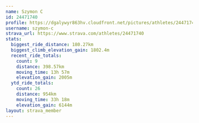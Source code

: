 ```yaml
---
name: Szymon C
id: 24471740
profile: https://dgalywyr863hv.cloudfront.net/pictures/athletes/24471740/7213253/3/large.jpg
username: szymon-c
strava_url: https://www.strava.com/athletes/24471740
stats:
  biggest_ride_distance: 180.27km
  biggest_climb_elevation_gain: 1802.4m
  recent_ride_totals:
    count: 9
    distance: 398.57km
    moving_time: 13h 57m
    elevation_gain: 2005m
  ytd_ride_totals:
    count: 26
    distance: 954km
    moving_time: 33h 18m
    elevation_gain: 6144m
layout: strava_member
--- 
```

